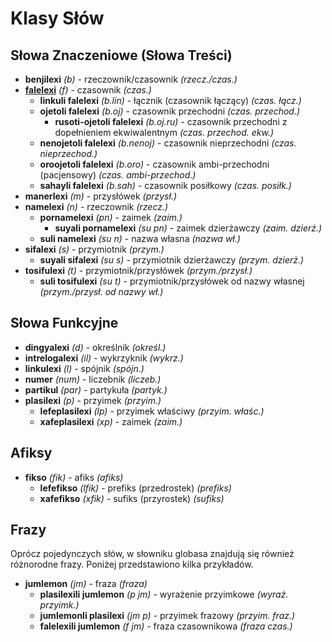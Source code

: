 <h1>Klasy Słów</h1>
<p>
</p>
<h2>Słowa Znaczeniowe (Słowa Treści)</h2>
<ul>
	<li><strong>benjilexi</strong> <em>(b)</em> - rzeczownik/czasownik <em>(rzecz./czas.)</em></li>
	<li><strong><a href="./inharelexi.html#falelexili_klase">falelexi</a></strong> <em>(f)</em> - czasownik
		<em>(czas.)</em>
		<ul>
			<li><strong>linkuli falelexi</strong> <em>(b.lin)</em> - łącznik (czasownik łączący) <em>(czas. łącz.)</em>
			</li>
			<li><strong>ojetoli falelexi</strong> <em>(b.oj)</em> - czasownik przechodni <em>(czas. przechod.)</em>
				<ul>
					<li><strong>rusoti-ojetoli falelexi</strong> <em>(b.oj.ru)</em> - czasownik przechodni z
						dopełnieniem ekwiwalentnym <em>(czas. przechod. ekw.)</em>
					</li>
				</ul>
			</li>
			<li><strong>nenojetoli falelexi</strong> <em>(b.nenoj)</em> - czasownik nieprzechodni <em>(czas.
					nieprzechod.)</em></li>
			<li><strong>oroojetoli falelexi</strong> <em>(b.oro)</em> - czasownik ambi-przechodni (pacjensowy)
				<em>(czas. ambi-przechod.)</em></li>
			<li><strong>sahayli falelexi</strong> <em>(b.sah)</em> - czasownik posiłkowy <em>(czas. posiłk.)</em></li>
		</ul>
	</li>
	<li><strong>manerlexi</strong> <em>(m)</em> - przysłówek <em>(przysł.)</em></li>
	<li><strong>namelexi</strong> <em>(n)</em> - rzeczownik <em>(rzecz.)</em>
		<ul>
			<li><strong>pornamelexi</strong> <em>(pn)</em> - zaimek <em>(zaim.)</em>
				<ul>
					<li><strong>suyali pornamelexi</strong> <em>(su pn)</em> - zaimek dzierżawczy <em>(zaim.
							dzierż.)</em>
					</li>
				</ul>
			</li>
			<li><strong>suli namelexi</strong> <em>(su n)</em> - nazwa własna <em>(nazwa wł.)</em></li>
		</ul>
	</li>
	<li><strong>sifalexi</strong> <em>(s)</em> - przymiotnik <em>(przym.)</em>
		<ul>
			<li><strong>suyali sifalexi</strong> <em>(su s)</em> - przymiotnik dzierżawczy <em>(przym. dzierż.)</em>
			</li>
		</ul>
	</li>
	<li><strong>tosifulexi</strong> <em>(t)</em> - przymiotnik/przysłówek <em>(przym./przysł.)</em>
		<ul>
			<li><strong>suli tosifulexi</strong> <em>(su t)</em> - przymiotnik/przysłówek od nazwy własnej
				<em>(przym./przysł. od nazwy wł.)</em></li>
		</ul>
	</li>
</ul>
<h2>Słowa Funkcyjne</h2>
<ul>
	<li><strong>dingyalexi</strong> <em>(d)</em> - określnik <em>(określ.)</em></li>
	<li><strong>intrelogalexi</strong> <em>(il)</em> - wykrzyknik <em>(wykrz.)</em></li>
	<li><strong>linkulexi</strong> <em>(l)</em> - spójnik <em>(spójn.)</em></li>
	<li><strong>numer</strong> <em>(num)</em> - liczebnik <em>(liczeb.)</em></li>
	<li><strong>partikul</strong> <em>(par)</em> - partykuła <em>(partyk.)</em></li>
	<li><strong>plasilexi</strong> <em>(p)</em> - przyimek <em>(przyim.)</em>
		<ul>
			<li><strong>lefeplasilexi</strong> <em>(lp)</em> - przyimek właściwy <em>(przyim. właśc.)</em></li>
			<li><strong>xafeplasilexi</strong> <em>(xp)</em> - zaimek <em>(zaim.)</em></li>
		</ul>
	</li>
</ul>
<h2>Afiksy</h2>
<ul>
	<li><strong>fikso</strong> <em>(fik)</em> - afiks <em>(afiks)</em>
		<ul>
			<li><strong>lefefikso</strong> <em>(lfik)</em> - prefiks (przedrostek) <em>(prefiks)</em></li>
			<li><strong>xafefikso</strong> <em>(xfik)</em> - sufiks (przyrostek) <em>(sufiks)</em></li>
		</ul>
	</li>
</ul>
<h2>Frazy</h2>
<p>Oprócz pojedynczych słów, w słowniku globasa znajdują się również różnorodne frazy. Poniżej przedstawiono kilka
	przykładów. </p>
<ul>
	<li><strong>jumlemon</strong> <em>(jm)</em> - fraza <em>(fraza)</em>
		<ul>
			<li><strong>plasilexili jumlemon</strong> <em>(p jm)</em> - wyrażenie przyimkowe <em>(wyraż. przyimk.)</em>
			</li>
			<li><strong>jumlemonli plasilexi</strong> <em>(jm p)</em> - przyimek frazowy <em>(przyim. fraz.)</em></li>
			<li><strong>falelexili jumlemon</strong> <em>(f jm)</em> - fraza czasownikowa <em>(fraza czas.)</em></li>
		</ul>
	</li>
</ul>
<p></p>

